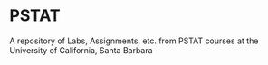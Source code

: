 # PSTAT
A repository of Labs, Assignments, etc. from PSTAT courses at the University of California, Santa Barbara
